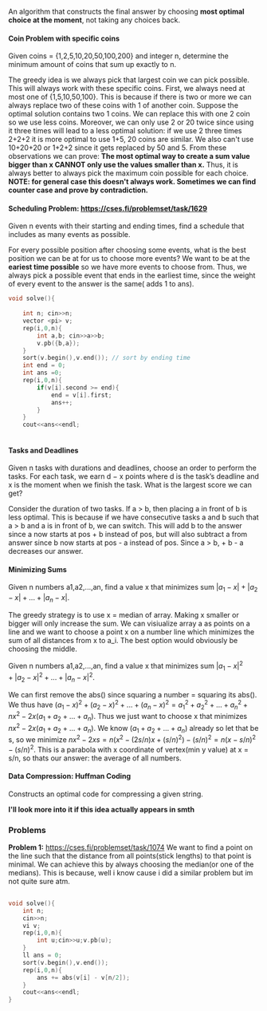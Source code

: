 An algorithm that constructs the final answer by choosing **most optimal choice at the moment**, not taking
any choices back. 

#### Coin Problem with specific coins
Given coins = {1,2,5,10,20,50,100,200} and integer n, determine the minimum amount of coins that sum up exactly to n.

The greedy idea is we always pick that largest coin we can pick possible. This will always work with these specific coins. 
First, we always need at most one of {1,5,10,50,100}. This is because if there is two or more we can always replace two of these coins with 1 of another coin. Suppose the optimal solution contains two 1 coins. We can replace this with one 2 coin so we use less coins.
Moreover, we can only use 2 or 20 twice since using it three times will lead to a less optimal solution: if we use 2 three times 2+2+2 it is more optimal to use 1+5, 20 coins are similar. We also can't use 10+20+20 or 1+2+2 since it gets replaced by 50 and 5. From these observations we can prove: **The most optimal way to create a sum value bigger than x CANNOT only use the values smaller than x.**
Thus, it is always better to always pick the maximum coin possible for each choice.
**NOTE: for general case this doesn't always work. Sometimes we can find counter case and prove by contradiction.**

#### Scheduling Problem: https://cses.fi/problemset/task/1629
Given n events with their starting and ending times, find a schedule that includes as many events as possible.

For every possible position after choosing some events, what is the best position we can be at for us to choose more events? We want to be at the **eariest time possible** so we have more events to choose from. Thus, we always pick a possible event that ends in the earliest time, since the weight of every event to the answer is the same( adds 1 to ans).

```cpp
void solve(){
	
    int n; cin>>n;
    vector <pi> v;
    rep(i,0,n){
        int a,b; cin>>a>>b;
        v.pb({b,a}); 
    }
    sort(v.begin(),v.end()); // sort by ending time
    int end = 0;
    int ans =0;
    rep(i,0,n){
        if(v[i].second >= end){
            end = v[i].first;
            ans++;
        }
    }
    cout<<ans<<endl;
    

```
#### Tasks and Deadlines
Given n tasks with durations and deadlines, choose an order to perform the tasks. For each task, we earn d − x points where d is the task’s deadline and x is the moment when we finish the task. What is the largest score we can get?

Consider the duration of two tasks. If a > b, then placing a in front of b is less optimal. This is because if we have consecutive tasks a and b such that a > b and a is in front of b, we can switch. This will add b to the answer since a now starts at pos + b instead of pos, but will also subtract a from answer since b now starts at pos - a instead of pos. Since a > b, + b - a decreases our answer.

#### Minimizing Sums
Given n numbers a1,a2,...,an, find a value x that minimizes sum $|a_1-x| + |a_2-x| + ... + |a_n-x|$.

The greedy strategy is to use x = median of array. Making x smaller or bigger will only increase the sum. We can visiualize array a as points on a line and we want to choose a point x on a number line which minimizes the sum of all distances from x to a_i. The best option would obviously be choosing the middle.

Given n numbers a1,a2,...,an, find a value x that minimizes sum $|a_1-x|^2 + |a_2-x|^2 + ... + |a_n-x|^2$.

We can first remove the abs() since squaring a number = squaring its abs(). We thus have $(a_1-x)^2 + (a_2-x)^2 + ... + (a_n-x)^2 = a_1^2 + a_2^2 + ... + a_n^2 + nx^2 - 2x(a_1 + a_2 + ... + a_n)$. Thus we just want to choose x that minimizes $nx^2 - 2x(a_1 + a_2 + ... + a_n)$. We know $(a_1 + a_2 + ... + a_n)$ already so let that be s, so we minimize $nx^2 - 2xs = n(x^2 - (2s/n)x + (s/n)^2) - (s/n)^2 = n(x-s/n)^2 - (s/n)^2.$ This is a parabola with x coordinate of vertex(min y value) at x = s/n, so thats our answer: the average of all numbers.

#### Data Compression: Huffman Coding
Constructs an optimal code for compressing a given string.

**I'll look more into it if this idea actually appears in smth**


### Problems
**Problem 1:** https://cses.fi/problemset/task/1074
We want to find a point on the line such that the distance from all points(stick lengths) to that point is minimal. We can achieve this by always choosing the median(or one of the medians). This is because, well i know cause i did a similar problem but im not quite sure atm.
```cpp
 
void solve(){
    int n;
    cin>>n;
    vi v;
    rep(i,0,n){
        int u;cin>>u;v.pb(u);
    }
    ll ans = 0;
    sort(v.begin(),v.end());
    rep(i,0,n){
        ans += abs(v[i] - v[n/2]);
    }
    cout<<ans<<endl;
}

```

